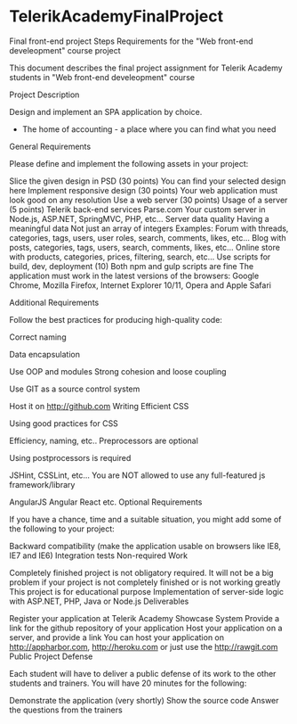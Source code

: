# TelerikAcademyFinalProject
Final front-end project
Steps 
Requirements for the "Web front-end develeopment" course project

This document describes the final project assignment for Telerik Academy students in "Web front-end develeopment" course

Project Description

Design and implement an SPA application by choice.

 - The home of accounting - a place where you can find what you need

General Requirements

Please define and implement the following assets in your project:

Slice the given design in PSD (30 points)
You can find your selected design here
Implement responsive design (30 points)
Your web application must look good on any resolution
Use a web server (30 points)
Usage of a server (5 points)
Telerik back-end services
Parse.com
Your custom server in Node.js, ASP.NET, SpringMVC, PHP, etc...
Server data quality
Having a meaningful data
Not just an array of integers
Examples:
Forum with threads, categories, tags, users, user roles, search, comments, likes, etc...
Blog with posts, categories, tags, users, search, comments, likes, etc...
Online store with products, categories, prices, filtering, search, etc...
Use scripts for build, dev, deployment (10)
Both npm and gulp scripts are fine
The application must work in the latest versions of the browsers: Google Chrome, Mozilla Firefox, Internet Explorer 10/11, Opera and Apple Safari

Additional Requirements

Follow the best practices for producing high-quality code:

Correct naming

Data encapsulation

Use OOP and modules
Strong cohesion and loose coupling

Use GIT as a source control system

Host it on http://github.com
Writing Efficient CSS

Using good practices for CSS

Efficiency, naming, etc..
Preprocessors are optional

Using postprocessors is required

JSHint, CSSLint, etc...
You are NOT allowed to use any full-featured js framework/library

AngularJS
Angular
React
etc.
Optional Requirements

If you have a chance, time and a suitable situation, you might add some of the following to your project:

Backward compatibility (make the application usable on browsers like IE8, IE7 and IE6)
Integration tests
Non-required Work

Completely finished project is not obligatory required. It will not be a big problem if your project is not completely finished or is not working greatly
This project is for educational purpose
Implementation of server-side logic with ASP.NET, PHP, Java or Node.js
Deliverables

Register your application at Telerik Academy Showcase System
Provide a link for the github repository of your application
Host your application on a server, and provide a link
You can host your application on http://appharbor.com, http://heroku.com or just use the http://rawgit.com
Public Project Defense

Each student will have to deliver a public defense of its work to the other students and trainers. You will have 20 minutes for the following:

Demonstrate the application (very shortly)
Show the source code
Answer the questions from the trainers

